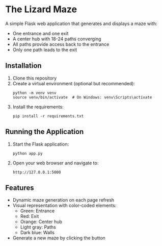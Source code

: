 # The Lizard Maze

A simple Flask web application that generates and displays a maze with:
- One entrance and one exit
- A center hub with 18-24 paths converging
- All paths provide access back to the entrance
- Only one path leads to the exit

## Installation

1. Clone this repository
2. Create a virtual environment (optional but recommended):
   ```
   python -m venv venv
   source venv/bin/activate  # On Windows: venv\Scripts\activate
   ```
3. Install the requirements:
   ```
   pip install -r requirements.txt
   ```

## Running the Application

1. Start the Flask application:
   ```
   python app.py
   ```
2. Open your web browser and navigate to:
   ```
   http://127.0.0.1:5000
   ```

## Features

- Dynamic maze generation on each page refresh
- Visual representation with color-coded elements:
  - Green: Entrance
  - Red: Exit
  - Orange: Center hub
  - Light gray: Paths
  - Dark blue: Walls
- Generate a new maze by clicking the button 